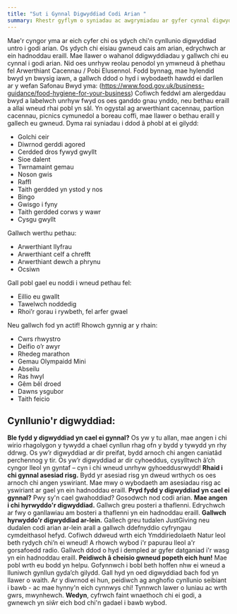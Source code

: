 ```yaml
---
title: "Sut i Gynnal Digwyddiad Codi Arian "
summary: Rhestr gyflym o syniadau ac awgrymiadau ar gyfer cynnal digwyddiad codi arian
---
```

Mae'r cyngor yma ar eich cyfer chi os ydych chi'n cynllunio digwyddiad untro i godi arian. Os ydych chi eisiau gwneud cais am arian, edrychwch ar ein hadnoddau eraill.
Mae llawer o wahanol ddigwyddiadau y gallwch chi eu cynnal i godi arian. Nid oes unrhyw reolau penodol yn ymwneud â phethau fel Arwerthiant Cacennau / Pobi Elusennol. Fodd bynnag, mae hylendid bwyd yn bwysig iawn, a gallwch ddod o hyd i wybodaeth hawdd ei darllen ar y wefan Safonau Bwyd yma: (https://www.food.gov.uk/business-guidance/food-hygiene-for-your-business) Cofiwch feddwl am alergeddau bwyd a labelwch unrhyw fwyd os oes ganddo gnau ynddo, neu bethau eraill a allai wneud rhai pobl yn sâl.
Yn ogystal ag arwerthiant cacennau, partïon cacennau, picnics cymunedol a boreau coffi, mae llawer o bethau eraill y gallech eu gwneud. Dyma rai syniadau i ddod â phobl at ei gilydd:

* Golchi ceir
* Diwrnod gerddi agored
* Cerdded dros fywyd gwyllt
* Sioe dalent
* Twrnamaint gemau
* Noson gwis
* Raffl
* Taith gerdded yn ystod y nos
* Bingo
* Gwisgo i fyny 
* Taith gerdded corws y wawr
* Cysgu gwyllt

Gallwch werthu pethau:

* Arwerthiant llyfrau
* Arwerthiant celf a chrefft
* Arwerthiant dewch a phrynu 
* Ocsiwn

Gall pobl gael eu noddi i wneud pethau fel:

* Eillio eu gwallt
* Tawelwch noddedig
* Rhoi’r gorau i rywbeth, fel arfer gwael

Neu gallwch fod yn actif! Rhowch gynnig ar y rhain:

* Cwrs rhwystro 
* Deifio o’r awyr 
* Rhedeg marathon
* Gemau Olympaidd Mini
* Abseilu 
* Ras hwyl
* Gêm bêl droed
* Dawns ysgubor
* Taith feicio

## Cynllunio'r digwyddiad:

**Ble fydd y digwyddiad yn cael ei gynnal?** Os yw y tu allan, mae angen i chi wirio rhagolygon y tywydd a chael cynllun rhag ofn y bydd y tywydd yn rhy ddrwg. Os yw’r digwyddiad ar dir preifat, bydd arnoch chi angen caniatâd perchennog y tir. Os yw’r digwyddiad ar dir cyhoeddus, cysylltwch â’ch cyngor lleol yn gyntaf – cyn i chi wneud unrhyw gyhoeddusrwydd!
**Rhaid i chi gynnal asesiad risg.** Bydd yr asesiad risg yn dweud wrthych os oes arnoch chi angen yswiriant. Mae mwy o wybodaeth am asesiadau risg ac yswiriant ar gael yn ein hadnoddau eraill.
**Pryd fydd y digwyddiad yn cael ei gynnal?** Pwy sy'n cael gwahoddiad? Gosodwch nod codi arian.
**Mae angen i chi hyrwyddo'r digwyddiad.** Gallwch greu posteri a thaflenni. Edrychwch ar fwy o ganllawiau am bosteri a thaflenni yn ein hadnoddau eraill.
**Gallwch hyrwyddo'r digwyddiad ar-lein.** Gallech greu tudalen JustGiving neu dudalen codi arian ar-lein arall a gallwch ddefnyddio cyfryngau cymdeithasol hefyd. Cofiwch ddweud wrth eich Ymddiriedolaeth Natur leol beth rydych chi’n ei wneud! A rhowch wybod i'r papurau lleol a'r gorsafoedd radio. Gallwch ddod o hyd i dempled ar gyfer datganiad i'r wasg yn ein hadnoddau eraill.
**Peidiwch â cheisio gwneud popeth eich hun!** Mae pobl wrth eu bodd yn helpu. Gofynnwch i bobl beth hoffen nhw ei wneud a lluniwch gynllun gyda’ch gilydd. Gall hyd yn oed digwyddiad bach fod yn llawer o waith. Ar y diwrnod ei hun, peidiwch ag anghofio cynllunio seibiant i bawb - ac mae hynny'n eich cynnwys chi! Tynnwch lawer o luniau ac wrth gwrs, mwynhewch.
**Wedyn**, cyfrwch faint wnaethoch chi ei godi, a gwnewch yn siŵr eich bod chi'n gadael i bawb wybod.
